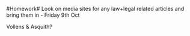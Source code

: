 #Homework#
Look on media sites for any law+legal related articles and bring them in - Friday 9th Oct  

Vollens & Asquith?


